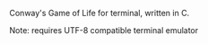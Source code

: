 Conway's Game of Life for terminal, written in C.

Note: requires UTF-8 compatible terminal emulator
